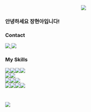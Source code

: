 <div align=center>
	<img src="https://capsule-render.vercel.app/api?type=waving&color=auto&height=200&section=header&text=Hi!%20It's%20Hyeonahhh!&fontSize=90" />	
</div>

<h3>안녕하세요 장현아입니다!</h3>

<h3>Contact</h3>
<a href="mailto:gusdk4640@gmail.com">
		<img src="https://img.shields.io/badge/Mail-30B980?style=flat&logo=Gmail&logoColor=white" />
</a>
<a href="https://www.notion.so/0b4fd84080cc4b9c96a1da77d189a867">
		<img src="https://img.shields.io/badge/Notion-000000?style=flat&logo=Notion&logoColor=white" />
</a>

<h3>My Skills</h3>
<div>
  <img src="https://img.shields.io/badge/Java-007396?style=flat&logo=Conda-Forge&logoColor=white" /><img src="https://img.shields.io/badge/Spring-6DB33F?style=flat&logo=Spring&logoColor=white" /><img src="https://img.shields.io/badge/SpringBoot-6DB33F?style=flat&logo=SpringBoot&logoColor=white" /><img src="https://img.shields.io/badge/Mybatis-000000?style=flat&logo=Fluentd&logoColor=white" />
<br>
  <img src="https://img.shields.io/badge/Python-3776AB?style=flat&logo=Python&logoColor=white" /><img src="https://img.shields.io/badge/Django-092E20?style=flat&logo=Django&logoColor=white" />
<br>
  <img src="https://img.shields.io/badge/Oracle%20SQL-F80000?style=flat&logo=Oracle&logoColor=white" /><img src="https://img.shields.io/badge/MySQL-4479A1?style=flat&logo=MySQL&logoColor=white" /><img src="https://img.shields.io/badge/MariaDB-003545?style=flat&logo=MariaDB&logoColor=white" />
 <br>
  <img src="https://img.shields.io/badge/C-A8B9CC?style=flat&logo=C&logoColor=white" /><img src="https://img.shields.io/badge/HTML-E34F26?style=flat&logo=Html5&logoColor=white" /><img src="https://img.shields.io/badge/CSS-1572B6?style=flat&logo=Css3&logoColor=white" /><img src="https://img.shields.io/badge/JS-F7DF1E?style=flat&logo=JavaScript&logoColor=white" />
</div>
<p/>
<br>
<p/>
<img src="https://github-readme-stats.vercel.app/api/top-langs/?username=hyeonahhh&layout=compact">



